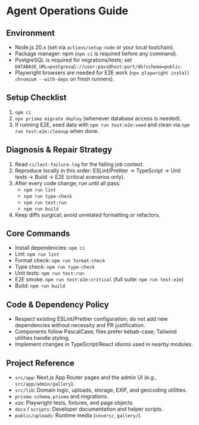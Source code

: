 # Agent Operations Guide

## Environment

- Node.js 20.x (set via `actions/setup-node` or your local toolchain).
- Package manager: npm (`npm ci` is required before any command).
- PostgreSQL is required for migrations/tests; set `DATABASE_URL=postgresql://user:pass@host:port/db?schema=public`.
- Playwright browsers are needed for E2E work (`npx playwright install chromium --with-deps` on fresh runners).

## Setup Checklist

1. `npm ci`
2. `npx prisma migrate deploy` (whenever database access is needed).
3. If running E2E, seed data with `npm run test:e2e:seed` and clean via `npm run test:e2e:cleanup` when done.

## Diagnosis & Repair Strategy

1. Read `ci/last-failure.log` for the failing job context.
2. Reproduce locally in this order: ESLint/Prettier → TypeScript → Unit tests → Build → E2E (critical scenarios only).
3. After every code change, run until all pass:
   - `npm run lint`
   - `npm run type-check`
   - `npm run test:run`
   - `npm run build`
4. Keep diffs surgical; avoid unrelated formatting or refactors.

## Core Commands

- Install dependencies: `npm ci`
- Lint: `npm run lint`
- Format check: `npm run format:check`
- Type check: `npm run type-check`
- Unit tests: `npm run test:run`
- E2E smoke: `npm run test:e2e:critical` (full suite: `npm run test:e2e`)
- Build: `npm run build`

## Code & Dependency Policy

- Respect existing ESLint/Prettier configuration; do not add new dependencies without necessity and PR justification.
- Components follow PascalCase; files prefer kebab-case; Tailwind utilities handle styling.
- Implement changes in TypeScript/React idioms used in nearby modules.

## Project Reference

- `src/app`: Next.js App Router pages and the admin UI (e.g., `src/app/admin/gallery`).
- `src/lib`: Domain logic, uploads, storage, EXIF, and geocoding utilities.
- `prisma`: `schema.prisma` and migrations.
- `e2e`: Playwright tests, fixtures, and page objects.
- `docs` / `scripts`: Developer documentation and helper scripts.
- `public/uploads`: Runtime media (`covers/`, `gallery/`).
